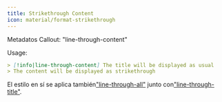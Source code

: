 ```yaml
---
title: Strikethrough Content
icon: material/format-strikethrough
---
```


Metadatos Callout: "line-through-content"

Usage:

```md
> [!info|line-through-content] The title will be displayed as usual
> The content will be displayed as strikethrough
```

El estilo en sí se aplica también["line-through-all"](../combined-styling/page-23.md)
junto con["line-through-title"](../title-styling/page-23.md).
